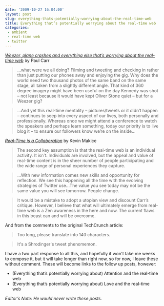```yaml
---
date: '2009-10-27 16:04:00'
layout: post
slug: everything-thats-potentially-worrying-about-the-real-time-web
title: Everything that’s potentially worrying about the real-time web
categories:
 - ambient
 - real-time web
 - twitter
---
```


_[Weezer, plane crashes and everything else that’s worrying about the real-time
web][1]_ by Paul Carr

> ...what were we all doing? Filming and tweeting and checking in rather than just putting our phones away and enjoying the gig. Why does the world need two thousand photos of the same band on the same stage, all taken from a slightly different angle. That kind of 360 degree imagery might have been useful on the day Kennedy was shot – not least because it would have kept Oliver Stone quiet – but for a Weezer gig?

> ...And yet this real-time mentality – pictures/tweets or it didn’t happen – continues to seep into every aspect of our lives, both personally and professionally. Whereas once we might attend a conference to watch the speakers and perhaps learn something, today our priority is to live blog it – to ensure our followers know we’re on the inside...

_[Real-Time is a Collaboration][2]_ by Kevin Makice

> The second key assumption is that the real-time web is an individual activity. It isn’t. Individuals are involved, but the appeal and value of real-time content is in the sheer number of people participating and the wide range of personal experiences they capture.

> ...With new information comes new skills and opportunity for reflection. We see this happening all the time with the evolving strategies of Twitter use...The value you see today may not be the same value you will see tomorrow. People change.

> It would be a mistake to adopt a utopian view and discount Carr’s critique. However, I believe that what will ultimately emerge from real-time web is a Zen awareness in the here and now. The current flaws in this beast can and will be overcome.

And from the comments to the original TechCrunch article:

> Too long, please translate into 140 characters.

> It's a Shrodinger's tweet phenomemon.

I have a two part response to all this, and hopefully it won't take me weeks to compose it, but it will take longer than right now, so for now, I leave these without comment. These will become links to the follow up posts, however:

- (Everything that’s potentially worrying about) Attention and the real-time web
- (Everything that’s potentially worrying about) Love and the real-time web

_Editor’s Note: He would never write these posts._

   [1]: http://www.techcrunch.com/2009/10/24/nsfw-weezer-plane-crashes-and-everything-else-thats-worrying-about-the-real-time-web/

   [2]: http://www.blogschmog.net/2009/10/25/real-time-is-a-collaboration/
